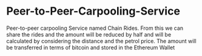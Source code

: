 # Peer-to-Peer-Carpooling-Service
Peer-to-peer carpooling Service named Chain Rides. From this we can share the rides and the amount will be reduced by half and will be calculated by considering the distance and the petrol price. The amount will be transferred in terms of bitcoin and stored in the Ethereum Wallet
